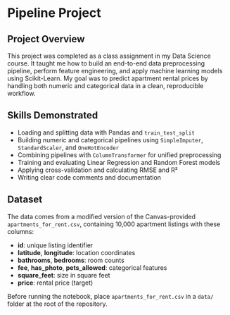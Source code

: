 # Pipeline Project

## Project Overview
This project was completed as a class assignment in my Data Science course. It taught me how to build an end-to-end data preprocessing pipeline, perform feature engineering, and apply machine learning models using Scikit-Learn. My goal was to predict apartment rental prices by handling both numeric and categorical data in a clean, reproducible workflow.

## Skills Demonstrated
- Loading and splitting data with Pandas and `train_test_split`  
- Building numeric and categorical pipelines using `SimpleImputer`, `StandardScaler`, and `OneHotEncoder`  
- Combining pipelines with `ColumnTransformer` for unified preprocessing  
- Training and evaluating Linear Regression and Random Forest models  
- Applying cross-validation and calculating RMSE and R²  
- Writing clear code comments and documentation

## Dataset
The data comes from a modified version of the Canvas-provided `apartments_for_rent.csv`, containing 10,000 apartment listings with these columns:

- **id**: unique listing identifier  
- **latitude**, **longitude**: location coordinates  
- **bathrooms**, **bedrooms**: room counts  
- **fee**, **has_photo**, **pets_allowed**: categorical features  
- **square_feet**: size in square feet  
- **price**: rental price (target)

Before running the notebook, place `apartments_for_rent.csv` in a `data/` folder at the root of the repository.

